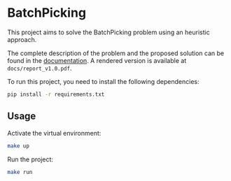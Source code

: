 # BatchPicking

This project aims to solve the BatchPicking problem using an heuristic approach.

The complete description of the problem and the proposed solution can be found in the [documentation](https://www.overleaf.com/project/65afe27ed702bec65f313d2f). A rendered version is available at `docs/report_v1.0.pdf`.

To run this project, you need to install the following dependencies:

```bash
pip install -r requirements.txt
```

## Usage

Activate the virtual environment:
    
```bash
make up
```

Run the project:
    
```bash
make run
```
